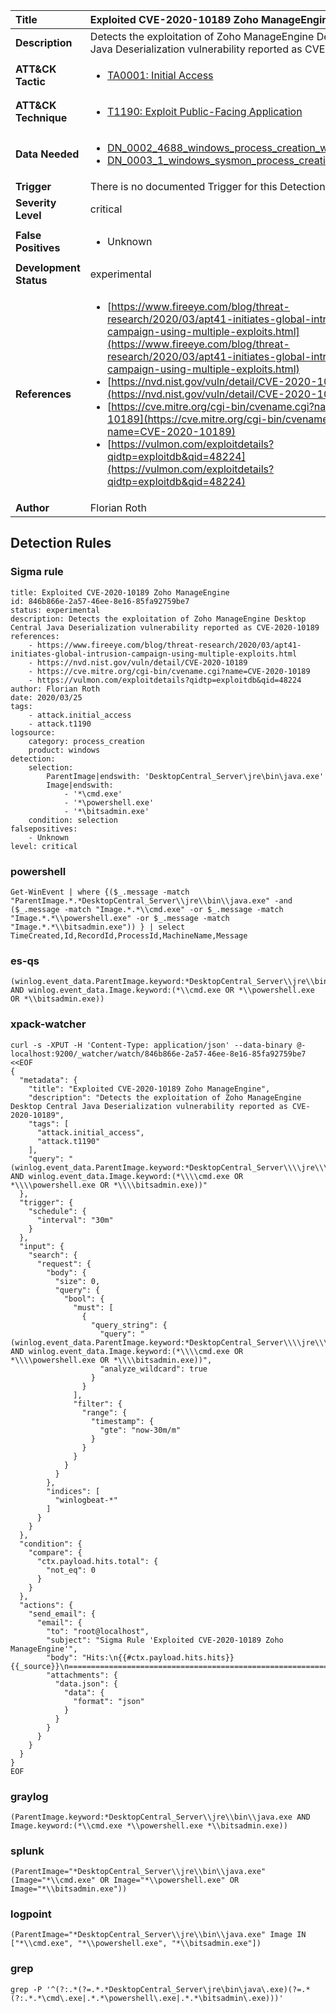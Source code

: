 | Title                    | Exploited CVE-2020-10189 Zoho ManageEngine       |
|:-------------------------|:------------------|
| **Description**          | Detects the exploitation of Zoho ManageEngine Desktop Central Java Deserialization vulnerability reported as CVE-2020-10189 |
| **ATT&amp;CK Tactic**    |  <ul><li>[TA0001: Initial Access](https://attack.mitre.org/tactics/TA0001)</li></ul>  |
| **ATT&amp;CK Technique** | <ul><li>[T1190: Exploit Public-Facing Application](https://attack.mitre.org/techniques/T1190)</li></ul>  |
| **Data Needed**          | <ul><li>[DN_0002_4688_windows_process_creation_with_commandline](../Data_Needed/DN_0002_4688_windows_process_creation_with_commandline.md)</li><li>[DN_0003_1_windows_sysmon_process_creation](../Data_Needed/DN_0003_1_windows_sysmon_process_creation.md)</li></ul>  |
| **Trigger**              |  There is no documented Trigger for this Detection Rule yet  |
| **Severity Level**       | critical |
| **False Positives**      | <ul><li>Unknown</li></ul>  |
| **Development Status**   | experimental |
| **References**           | <ul><li>[https://www.fireeye.com/blog/threat-research/2020/03/apt41-initiates-global-intrusion-campaign-using-multiple-exploits.html](https://www.fireeye.com/blog/threat-research/2020/03/apt41-initiates-global-intrusion-campaign-using-multiple-exploits.html)</li><li>[https://nvd.nist.gov/vuln/detail/CVE-2020-10189](https://nvd.nist.gov/vuln/detail/CVE-2020-10189)</li><li>[https://cve.mitre.org/cgi-bin/cvename.cgi?name=CVE-2020-10189](https://cve.mitre.org/cgi-bin/cvename.cgi?name=CVE-2020-10189)</li><li>[https://vulmon.com/exploitdetails?qidtp=exploitdb&qid=48224](https://vulmon.com/exploitdetails?qidtp=exploitdb&qid=48224)</li></ul>  |
| **Author**               | Florian Roth |


## Detection Rules

### Sigma rule

```
title: Exploited CVE-2020-10189 Zoho ManageEngine
id: 846b866e-2a57-46ee-8e16-85fa92759be7
status: experimental
description: Detects the exploitation of Zoho ManageEngine Desktop Central Java Deserialization vulnerability reported as CVE-2020-10189
references:
    - https://www.fireeye.com/blog/threat-research/2020/03/apt41-initiates-global-intrusion-campaign-using-multiple-exploits.html
    - https://nvd.nist.gov/vuln/detail/CVE-2020-10189
    - https://cve.mitre.org/cgi-bin/cvename.cgi?name=CVE-2020-10189
    - https://vulmon.com/exploitdetails?qidtp=exploitdb&qid=48224
author: Florian Roth
date: 2020/03/25
tags:
    - attack.initial_access
    - attack.t1190
logsource:
    category: process_creation
    product: windows
detection:
    selection:
        ParentImage|endswith: 'DesktopCentral_Server\jre\bin\java.exe'
        Image|endswith: 
            - '*\cmd.exe'
            - '*\powershell.exe'
            - '*\bitsadmin.exe'
    condition: selection
falsepositives:
    - Unknown
level: critical

```





### powershell
    
```
Get-WinEvent | where {($_.message -match "ParentImage.*.*DesktopCentral_Server\\jre\\bin\\java.exe" -and ($_.message -match "Image.*.*\\cmd.exe" -or $_.message -match "Image.*.*\\powershell.exe" -or $_.message -match "Image.*.*\\bitsadmin.exe")) } | select TimeCreated,Id,RecordId,ProcessId,MachineName,Message
```


### es-qs
    
```
(winlog.event_data.ParentImage.keyword:*DesktopCentral_Server\\jre\\bin\\java.exe AND winlog.event_data.Image.keyword:(*\\cmd.exe OR *\\powershell.exe OR *\\bitsadmin.exe))
```


### xpack-watcher
    
```
curl -s -XPUT -H 'Content-Type: application/json' --data-binary @- localhost:9200/_watcher/watch/846b866e-2a57-46ee-8e16-85fa92759be7 <<EOF
{
  "metadata": {
    "title": "Exploited CVE-2020-10189 Zoho ManageEngine",
    "description": "Detects the exploitation of Zoho ManageEngine Desktop Central Java Deserialization vulnerability reported as CVE-2020-10189",
    "tags": [
      "attack.initial_access",
      "attack.t1190"
    ],
    "query": "(winlog.event_data.ParentImage.keyword:*DesktopCentral_Server\\\\jre\\\\bin\\\\java.exe AND winlog.event_data.Image.keyword:(*\\\\cmd.exe OR *\\\\powershell.exe OR *\\\\bitsadmin.exe))"
  },
  "trigger": {
    "schedule": {
      "interval": "30m"
    }
  },
  "input": {
    "search": {
      "request": {
        "body": {
          "size": 0,
          "query": {
            "bool": {
              "must": [
                {
                  "query_string": {
                    "query": "(winlog.event_data.ParentImage.keyword:*DesktopCentral_Server\\\\jre\\\\bin\\\\java.exe AND winlog.event_data.Image.keyword:(*\\\\cmd.exe OR *\\\\powershell.exe OR *\\\\bitsadmin.exe))",
                    "analyze_wildcard": true
                  }
                }
              ],
              "filter": {
                "range": {
                  "timestamp": {
                    "gte": "now-30m/m"
                  }
                }
              }
            }
          }
        },
        "indices": [
          "winlogbeat-*"
        ]
      }
    }
  },
  "condition": {
    "compare": {
      "ctx.payload.hits.total": {
        "not_eq": 0
      }
    }
  },
  "actions": {
    "send_email": {
      "email": {
        "to": "root@localhost",
        "subject": "Sigma Rule 'Exploited CVE-2020-10189 Zoho ManageEngine'",
        "body": "Hits:\n{{#ctx.payload.hits.hits}}{{_source}}\n================================================================================\n{{/ctx.payload.hits.hits}}",
        "attachments": {
          "data.json": {
            "data": {
              "format": "json"
            }
          }
        }
      }
    }
  }
}
EOF

```


### graylog
    
```
(ParentImage.keyword:*DesktopCentral_Server\\jre\\bin\\java.exe AND Image.keyword:(*\\cmd.exe *\\powershell.exe *\\bitsadmin.exe))
```


### splunk
    
```
(ParentImage="*DesktopCentral_Server\\jre\\bin\\java.exe" (Image="*\\cmd.exe" OR Image="*\\powershell.exe" OR Image="*\\bitsadmin.exe"))
```


### logpoint
    
```
(ParentImage="*DesktopCentral_Server\\jre\\bin\\java.exe" Image IN ["*\\cmd.exe", "*\\powershell.exe", "*\\bitsadmin.exe"])
```


### grep
    
```
grep -P '^(?:.*(?=.*.*DesktopCentral_Server\jre\bin\java\.exe)(?=.*(?:.*.*\cmd\.exe|.*.*\powershell\.exe|.*.*\bitsadmin\.exe)))'
```




